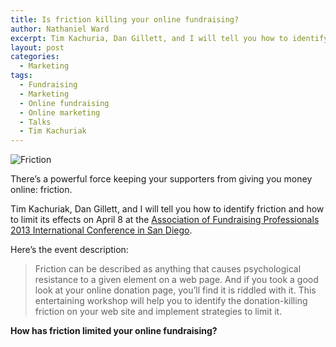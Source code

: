 ```yaml
---
title: Is friction killing your online fundraising?
author: Nathaniel Ward
excerpt: Tim Kachuria, Dan Gillett, and I will tell you how to identify friction and how to limit its effects at the AFP Conference on April 8.
layout: post
categories:
  - Marketing
tags:
  - Fundraising
  - Marketing
  - Online fundraising
  - Online marketing
  - Talks
  - Tim Kachuriak
---
```

![Friction](http://upload.wikimedia.org/wikipedia/en/7/7a/Friction.png)

There’s a powerful force keeping your supporters from giving you money online: friction.

Tim Kachuriak, Dan Gillett, and I will tell you how to identify friction and how to limit its effects on April 8 at the [Association of Fundraising Professionals 2013 International Conference in San Diego][1].

Here’s the event description:

> Friction can be described as anything that causes psychological resistance to a given element on a web page. And if you took a good look at your online donation page, you’ll find it is riddled with it. This entertaining workshop will help you to identify the donation-killing friction on your web site and implement strategies to limit it.

**How has friction limited your online fundraising?**

 [1]: http://conference.afpnet.org/